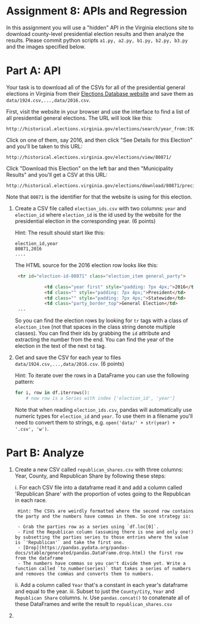 # Assignment 8: APIs and Regression
In this assignment you will use a "hidden" API in the Virginia elections site to download  county-level presidential election results and then analyze the results. Please commit python scripts `a1.py, a2.py, b1.py, b2.py, b3.py` and the images specified below.

# Part A: API
Your task is to download all of the CSVs for all of the presidential general elections in Virginia from their [Elections Database website](http://historical.elections.virginia.gov/) and save them as `data/1924.csv,...,data/2016.csv`.

First, visit the website in your browser and use the interface to find a list of all presidential general elections. The URL will look like this:

```
http://historical.elections.virginia.gov/elections/search/year_from:1924/year_to:2016/office_id:1
```

Click on one of them, say 2016, and then click "See Details for this Election" and you'll be taken to this URL:

```
http://historical.elections.virginia.gov/elections/view/80871/
```

Click "Download this Election" on the left bar and then "Municipality Results" and you'll get a CSV at this URL:

```
http://historical.elections.virginia.gov/elections/download/80871/precincts_include:0/
```

Note that `80871` is the identifier for that the website is using for this election.

1. Create a CSV file called `election_ids.csv` with two columns: `year` and `election_id` where `election_id` is the id used by the website for the presidential election in the corresponding year. (6 points)

    Hint: The result should start like this:
    
    ```
    election_id,year
    80871,2016
    ....
    ```
    
    The HTML source for the 2016 election row looks like this:

    ```html
     <tr id="election-id-80871" class="election_item general_party">

               <td class="year first" style="padding: 7px 4px;">2016</td>
               <td class="" style="padding: 7px 4px;">President</td>
               <td class="" style="padding: 7px 4px;">Statewide</td>
               <td class="party_border_top">General Election</td>
     ...
    ```
    
    So you can find the election rows by looking for `tr` tags with a class of `election_item` (not that spaces in the class string denote multiple classes). You can find their ids by grabbing the `id` attribute and extracting the number from the end. You can find the year of the election in the text of the next `td` tag.

2. Get and save the CSV for each year to files `data/1924.csv,...,data/2016.csv`. (6 points)

    Hint: To iterate over the rows in a DataFrame you can use the following pattern:
    
    ```python
    for i, row in df.iterrows():
        # now row is a Series with index ['election_id', 'year']
    ```
    
    Note that when reading `election_ids.csv`, pandas will automatically use numeric types for `election_id` and `year`. To use them in a filename you'll need to convert them to strings, e.g. `open('data/' + str(year) + '.csv', 'w')`.

# Part B: Analyze

1. Create a new CSV called `republican_shares.csv` with three columns: Year, County, and Republican Share by following these steps:

    i. For each CSV file into a dataframe read it and add a column called 'Republican Share' with the proportion of votes going to the Republican in each race.
    
        Hint: The CSVs are weirdly formatted where the second row contains the party and the numbers have commas in them. So one strategy is:

        - Grab the parties row as a series using `df.loc[0]`.
        - Find the Republican column (assuming there is one and only one!) by subsetting the parties series to those entries where the value is `'Republican'` and take the first one.
        - [Drop](https://pandas.pydata.org/pandas-docs/stable/generated/pandas.DataFrame.drop.html) the first row from the dataframe
        - The numbers have commas so you can't divide them yet. Write a function called `to_number(series)` that takes a series of numbers and removes the commas and converts them to numbers.
    
    ii. Add a column called `Year` that's a constant in each year's dataframe and equal to the year.
    iii. Subset to just the `County/City`, `Year` and `Republican Share` columns.
    iv. Use `pandas.concat()` to conatenate all of these DataFrames and write the result to `republican_shares.csv`


2. 
